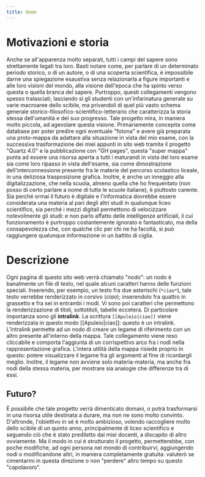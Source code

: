 ```yaml
---
title: Home
---
```

# Motivazioni e storia
Anche se all'apparenza molto separati, tutti i campi del sapere sono strettamente legati tra loro. Basti notare come, per parlare di un determinato periodo storico, o di un autore, o di una scoperta scientifica, è impossibile darne una spiegazione esaustiva senza relazionarla a figure importanti e alle loro visioni del mondo, alla visione dell'epoca che ha spinto verso questa o quella branca del sapere.
Purtroppo, questi collegamenti vengono spesso tralasciati, lasciando sì gli studenti con un'infarinatura generale su varie macroaree dello scibile, ma privandoli di quel più vasto schema generale storico-filosofico-scientifico-letterario che caratterizza la storia stessa dell'umanità e del suo progresso.
Tale progetto mira, in maniera molto piccola, ad agevolare questa visione.
Primariamente concepita come database per poter predire ogni eventuale "fotona" e avere già preparata una proto-mappa da adattare alla situazione in vista del mio esame, con la successiva trasformazione dei miei appunti in sito web tramite il progetto "Quartz 4.0" e la pubblicazione con "GH pages", questa "super mappa" punta ad essere una risorsa aperta a tutti i maturandi in vista del loro esame sia come loro ripasso in vista dell'esame, sia come dimostrazione dell'interconnessione presente fra le materie del percorso scolastico liceale, in una deliziosa trasposizione grafica.
Inoltre, è anche un inneggio alla digitalizzazione, che nella scuola, almeno quella che ho frequentato (non posso di certo parlare a nome di tutte le scuole italiane), è piuttosto carente. Sia perché ormai il futuro è digitale e l'informatica dovrebbe essere considerata una materia al pari degli altri studi in qualunque liceo scientifico, sia perché i mezzi digitali permettono di velocizzare notevolmente gli studi: e non parlo affatto delle intelligenze artificiali, il cui funzionamento è purtroppo costantemente ignorato e fantasticato, ma della consapevolezza che, con qualche clic per chi ne ha facoltà, si può raggiungere qualunque informazione in un battito di ciglia.
# Descrizione
Ogni pagina di questo sito web verrà chiamato "nodo": un nodo è banalmente un file di testo, nel quale alcuni caratteri hanno delle funzioni speciali. Inserendo, per esempio, un testo fra due asterischi (`*ciao*`), tale testo verrebbe renderizzato in corsivo (*ciao*); inserendolo fra quattro in grassetto e fra sei in entrambi i modi. Vi sono poi caratteri che permettono la renderizzazione di titoli, sottotitoli, tabelle eccetera. Di particolare importanza sono gli **intralink**.
La scrittura `[[Apuleio|ciao]]` viene renderizzata in questo modo [[Apuleio|ciao]]: questo è un intralink. L'intralink permette ad un nodo di creare un legame di riferimento con un altro presente all'interno della mappa. Tale collegamento viene reso cliccabile e comporta l'aggiunta di un corrispettivo arco fra i nodi nella rappresentazione grafica.
L'intera utilità della mappa risiede proprio in questo: potere visualizzare il legame fra gli argomenti al fine di ricordargli meglio. Inoltre, il legame non avviene solo materia-materia, ma anche fra nodi della stessa materia, per mostrare sia analogie che differenze tra di essi.
## Futuro?
È possibile che tale progetto verrà dimenticato domani, o potrà trasformarsi in una risorsa utile destinata a durare, ma non ne sono molto convinto. D'altronde, l'obiettivo in sé è molto ambizioso, volendo raccogliere molto dello scibile di un quinto anno, principalmente di liceo scientifico e seguendo ciò che è stato prediletto dai miei docenti, a discapito di altro ovviamente. Ma il modo in cui è strutturato il progetto, permetterebbe, con poche modifiche, ad ogni persona nel mondo di contribuirvi, aggiungendo nodi o modificandone altri, in maniera completamente gratuita: valuterò se cimentarmi in questa direzione o non "perdere" altro tempo su questo "capolavoro".